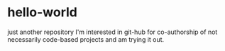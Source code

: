 # hello-world
just another repository
I'm interested in git-hub for co-authorship of not necessarily code-based projects and am trying it out.
